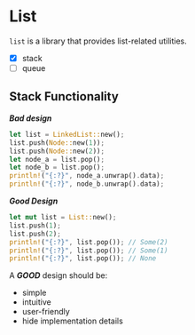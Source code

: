 List
===

`list` is a library that provides list-related utilities.

* [x] stack
* [ ] queue

Stack Functionality
---

***Bad design***

```rust
let list = LinkedList::new();
list.push(Node::new(1));
list.push(Node::new(2));
let node_a = list.pop();
let node_b = list.pop();
println!("{:?}", node_a.unwrap().data);
println!("{:?}", node_b.unwrap().data);
```

***Good Design***

```rust
let mut list = List::new();
list.push(1);
list.push(2);
println!("{:?}", list.pop()); // Some(2)
println!("{:?}", list.pop()); // Some(1)
println!("{:?}", list.pop()); // None
```

A ***GOOD*** design should be:

* simple
* intuitive
* user-friendly
* hide implementation details

